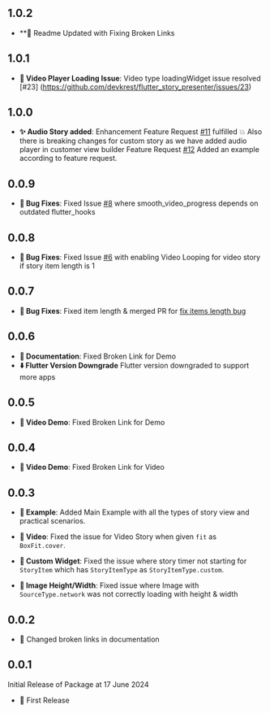 ## 1.0.2
- **:bug: Readme Updated with Fixing Broken Links


## 1.0.1

- **:bug: Video Player Loading Issue**: Video type loadingWidget issue resolved [#23] (https://github.com/devkrest/flutter_story_presenter/issues/23) 

## 1.0.0

- **:sparkles: Audio Story added**: Enhancement
  Feature Request [#11](https://github.com/devkrest/flutter_story_presenter/issues/11) fulfilled
  :boom: Also there is breaking changes for custom story as we have added audio player in customer
  view builder
  Feature Request [#12](https://github.com/devkrest/flutter_story_presenter/issues/12) Added an
  example
  according to feature request.

## 0.0.9

- **:bug: Bug Fixes**: Fixed
  Issue [#8](https://github.com/devkrest/flutter_story_presenter/issues/8) where
  smooth_video_progress depends on outdated flutter_hooks

## 0.0.8

- **:bug: Bug Fixes**: Fixed
  Issue [#6](https://github.com/devkrest/flutter_story_presenter/issues/6) with enabling Video
  Looping for video story if story item length is 1

## 0.0.7

- **:bug: Bug Fixes**: Fixed item length & merged PR
  for [fix items length bug](https://github.com/devkrest/flutter_story_presenter/pull/4)

## 0.0.6

- **:memo: Documentation**: Fixed Broken Link for Demo
- **:arrow_down: Flutter Version Downgrade** Flutter version downgraded to support more apps

## 0.0.5

- **:memo: Video Demo**: Fixed Broken Link for Demo

## 0.0.4

- **:memo: Video Demo**: Fixed Broken Link for Video

## 0.0.3

- **:memo: Example**: Added Main Example with all the types of story view and practical scenarios.

- **:bug: Video**: Fixed the issue for Video Story when given `fit` as `BoxFit.cover`.

- **:bug: Custom Widget**: Fixed the issue where story timer not starting for `StoryItem` which
  has `StoryItemType` as `StoryItemType.custom`.

- **:bug: Image Height/Width**: Fixed issue where Image with `SourceType.network` was not correctly
  loading with height & width

## 0.0.2

- :memo: Changed broken links in documentation

## 0.0.1

Initial Release of Package at 17 June 2024

- :tada: First Release












